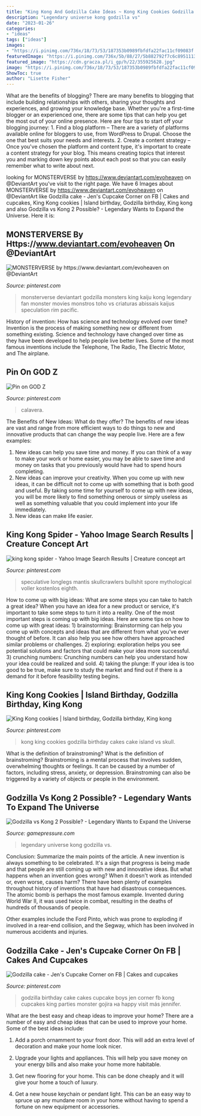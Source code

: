 ```yaml
---
title: "King Kong And Godzilla Cake Ideas ~ Kong King Cookies Godzilla Birthday Cakes Cake Island Vs Skull"
description: "Legendary universe kong godzilla vs"
date: "2023-01-26"
categories:
- "ideas"
tags: ["ideas"]
images:
- "https://i.pinimg.com/736x/18/73/53/187353b0989fbfdfa22fac11cf09083f.jpg"
featuredImage: "https://i.pinimg.com/736x/5b/88/27/5b882792f7c6c8951113012bfb9daa93.jpg"
featured_image: "https://cdn.gracza.pl/i_gp/h/22/355925628.jpg"
image: "https://i.pinimg.com/736x/18/73/53/187353b0989fbfdfa22fac11cf09083f.jpg"
ShowToc: true
author: "Lisette Fisher"
---
```



What are the benefits of blogging?
There are many benefits to blogging that include building relationships with others, sharing your thoughts and experiences, and growing your knowledge base. Whether you're a first-time blogger or an experienced one, there are some tips that can help you get the most out of your online presence. Here are four tips to start off your blogging journey: 1. Find a blog platform – There are a variety of platforms available online for bloggers to use, from WordPress to Drupal. Choose the one that best suits your needs and interests. 2. Create a content strategy – Once you've chosen the platform and content type, it's important to create a content strategy for your blog. This means creating topics that interest you and marking down key points about each post so that you can easily remember what to write about next. 
	

		
looking for MONSTERVERSE by https://www.deviantart.com/evoheaven on @DeviantArt you've visit to the right page. We have 6 Images about MONSTERVERSE by https://www.deviantart.com/evoheaven on @DeviantArt like Godzilla cake - Jen&#039;s Cupcake Corner on FB | Cakes and cupcakes, King Kong cookies | Island birthday, Godzilla birthday, King kong and also Godzilla vs Kong 2 Possible? - Legendary Wants to Expand the Universe. Here it is:
		
    
## MONSTERVERSE By Https://www.deviantart.com/evoheaven On @DeviantArt

<img loading=lazy src="https://i.pinimg.com/736x/18/73/53/187353b0989fbfdfa22fac11cf09083f.jpg" onerror="this.onerror=null;this.src='https://tse2.mm.bing.net/th?id=OIP.nFs8aW6dV-toSPsNuxpKMwHaK_&amp;pid=15.1';" alt="MONSTERVERSE by https://www.deviantart.com/evoheaven on @DeviantArt">

_Source: pinterest.com_

>monsterverse deviantart godzilla monsters king kaiju kong legendary fan monster movies monstros toho vs criaturas abissais kaijus speculation rim pacific. 

	

History of invention: How has science and technology evolved over time?
Invention is the process of making something new or different from something existing. Science and technology have changed over time as they have been developed to help people live better lives. Some of the most famous inventions include the Telephone, The Radio, The Electric Motor, and The airplane.

    
## Pin On GOD Z

<img loading=lazy src="https://i.pinimg.com/736x/cc/df/ba/ccdfba1674576734a419fa93a4dfc9e8.jpg" onerror="this.onerror=null;this.src='https://tse2.mm.bing.net/th?id=OIP.m2P1VvxqBpPjfNZvCutilQHaFj&amp;pid=15.1';" alt="Pin on GOD Z">

_Source: pinterest.com_

>calavera. 

	

The Benefits of New Ideas: What do they offer?
The benefits of new ideas are vast and range from more efficient ways to do things to new and innovative products that can change the way people live. Here are a few examples: 
1. New ideas can help you save time and money. If you can think of a way to make your work or home easier, you may be able to save time and money on tasks that you previously would have had to spend hours completing. 
2. New ideas can improve your creativity. When you come up with new ideas, it can be difficult not to come up with something that is both good and useful. By taking some time for yourself to come up with new ideas, you will be more likely to find something onerous or simply useless as well as something valuable that you could implement into your life immediately. 
3. New ideas can make life easier.

    
## King Kong Spider - Yahoo Image Search Results | Creature Concept Art

<img loading=lazy src="https://i.pinimg.com/736x/5b/88/27/5b882792f7c6c8951113012bfb9daa93.jpg" onerror="this.onerror=null;this.src='https://tse4.mm.bing.net/th?id=OIP.h01Jca-iuCaERRWY8-SzYgAAAA&amp;pid=15.1';" alt="king kong spider - Yahoo Image Search Results | Creature concept art">

_Source: pinterest.com_

>speculative longlegs mantis skullcrawlers bullshit spore mythological voller kostenlos eighth. 

	

How to come up with big ideas: What are some steps you can take to hatch a great idea?
When you have an idea for a new product or service, it's important to take some steps to turn it into a reality. One of the most important steps is coming up with big ideas. Here are some tips on how to come up with great ideas: 1) brainstorming: Brainstorming can help you come up with concepts and ideas that are different from what you've ever thought of before. It can also help you see how others have approached similar problems or challenges. 2) exploring: exploration helps you see potential solutions and factors that could make your idea more successful. 3) crunching numbers: Crunching numbers can help you understand how your idea could be realized and sold. 4) taking the plunge: If your idea is too good to be true, make sure to study the market and find out if there is a demand for it before feasibility testing begins.

    
## King Kong Cookies | Island Birthday, Godzilla Birthday, King Kong

<img loading=lazy src="https://i.pinimg.com/originals/18/88/a7/1888a7a46d4fbefa7833c2f8bf046304.jpg" onerror="this.onerror=null;this.src='https://tse1.mm.bing.net/th?id=OIP.CNCXsglSEUUBbE4rApiG7wHaJ4&amp;pid=15.1';" alt="King Kong cookies | Island birthday, Godzilla birthday, King kong">

_Source: pinterest.com_

>kong king cookies godzilla birthday cakes cake island vs skull. 

	

What is the definition of brainstroming?
What is the definition of brainstroming? Brainstroming is a mental process that involves sudden, overwhelming thoughts or feelings. It can be caused by a number of factors, including stress, anxiety, or depression. Brainstroming can also be triggered by a variety of objects or people in the environment.

    
## Godzilla Vs Kong 2 Possible? - Legendary Wants To Expand The Universe

<img loading=lazy src="https://cdn.gracza.pl/i_gp/h/22/355925628.jpg" onerror="this.onerror=null;this.src='https://tse3.mm.bing.net/th?id=OIP.n5eWtCvapFJ5skbMkOAv2wHaEK&amp;pid=15.1';" alt="Godzilla vs Kong 2 Possible? - Legendary Wants to Expand the Universe">

_Source: gamepressure.com_

>legendary universe kong godzilla vs. 

	

Conclusion: Summarize the main points of the article.
A new invention is always something to be celebrated. It's a sign that progress is being made and that people are still coming up with new and innovative ideas. But what happens when an invention goes wrong? When it doesn't work as intended or, even worse, causes harm?
There have been plenty of examples throughout history of inventions that have had disastrous consequences. The atomic bomb is perhaps the most famous example. Invented during World War II, it was used twice in combat, resulting in the deaths of hundreds of thousands of people.

Other examples include the Ford Pinto, which was prone to exploding if involved in a rear-end collision, and the Segway, which has been involved in numerous accidents and injuries.

    
## Godzilla Cake - Jen&#039;s Cupcake Corner On FB | Cakes And Cupcakes

<img loading=lazy src="https://i.pinimg.com/736x/46/00/91/460091d17f62eec801dd58d62b5f5ffa--godzilla-birthday-party-godzilla-party.jpg?b=t" onerror="this.onerror=null;this.src='https://tse4.mm.bing.net/th?id=OIP.W5WoXG7Qx3XX5gdsw9EmNwHaJ6&amp;pid=15.1';" alt="Godzilla cake - Jen&#039;s Cupcake Corner on FB | Cakes and cupcakes">

_Source: pinterest.com_

>godzilla birthday cake cakes cupcake boys jen corner fb kong cupcakes king parties monster gojira на happy visit más jennifer. 

	

What are the best easy and cheap ideas to improve your home?
There are a number of easy and cheap ideas that can be used to improve your home. Some of the best ideas include:
1. Add a porch ornamment to your front door. This will add an extra level of decoration and make your home look nicer.

2. Upgrade your lights and appliances. This will help you save money on your energy bills and also make your home more habitable.

3. Get new flooring for your home. This can be done cheaply and it will give your home a touch of luxury.

4. Get a new house keychain or pendant light. This can be an easy way to spruce up any mundane room in your home without having to spend a fortune on new equipment or accessories.

